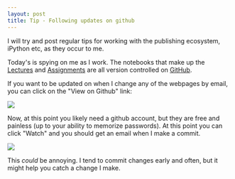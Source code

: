 ```yaml
---
layout: post
title: Tip - Following updates on github
---
```


I will try and post regular tips for working with the publishing ecosystem, iPython etc, as they occur to me.  

Today's is spying on me as I work.  The notebooks that make up the [Lectures](http://nbviewer.ipython.org/github/jklymak/Phy411/tree/master/lectures/) and [Assignments](http://nbviewer.ipython.org/github/jklymak/Phy411/tree/master/assigments/) are all version controlled on [GitHub](https://github.com/jklymak/Phy411).  

If you want to be updated on when I change any of the webpages by email, you can click on the "View on Github" link:

![](../figs/nbviewer_ipython_org_github_jklymak_Phy411_tree_master_lectures_.png)

Now, at this point you likely need a github account, but they are free and painless (up to your ability to memorize passwords).  At this point you can click "Watch" and you should get an email when I make a commit.  

![](../figs/Phy411_lectures_at_master_%C2%B7_jklymak_Phy411.png)

This *could* be annoying. I tend to commit changes early and often, but it might help you catch a change I make.  
